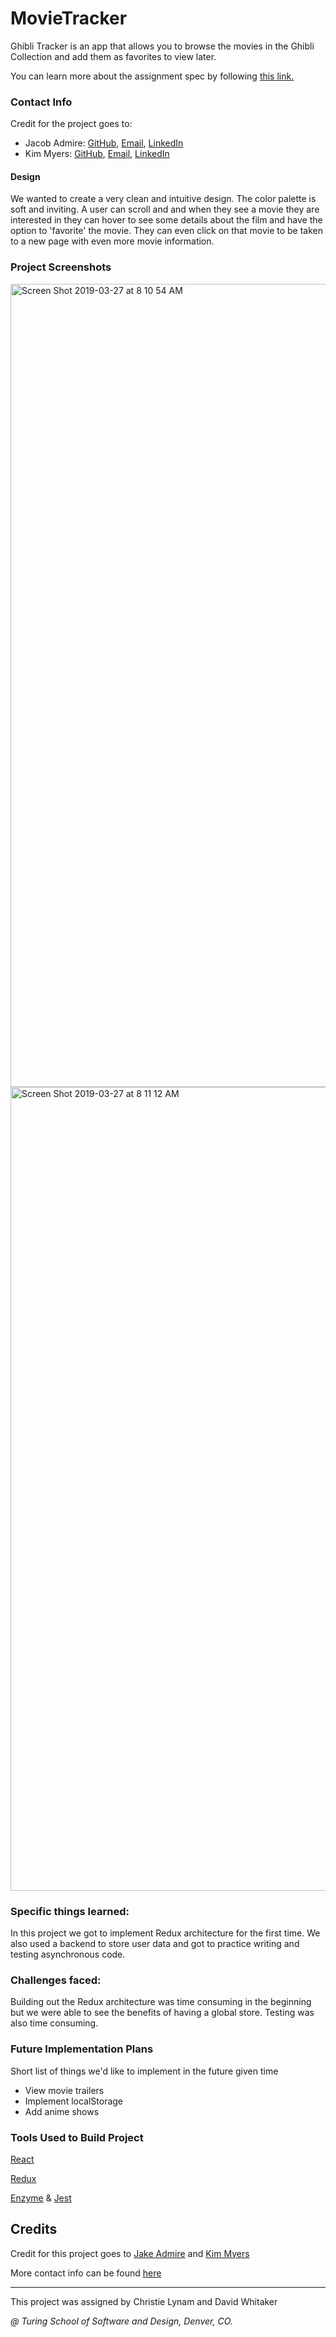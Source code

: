 # MovieTracker
Ghibli Tracker is an app that allows you to browse the movies in the Ghibli Collection and add them as favorites to view later.

You can learn more about the assignment spec by following [this link.](https://github.com/turingschool-examples/movie-tracker)

### Contact Info
Credit for the project goes to:
- Jacob Admire: [GitHub](https://github.com/JakeAdmire), 
                [Email](mailto:JakeAdmire1@gmail.com),
                [LinkedIn](https://www.linkedin.com/in/jakeadmire)
- Kim Myers: [GitHub](https://github.com/kimmichurri), 
             [Email](mailto:kimberly.achkio@gmail.com),
             [LinkedIn](https://www.linkedin.com/in/kimberly-achkio-myers-85107a2b/)

#### Design
We wanted to create a very clean and intuitive design. The color palette is soft and inviting. A user can scroll and and when they see a movie they are interested in they can hover to see some details about the film and have the option to 'favorite' the movie. They can even click on that movie to be taken to a new page with even more movie information.
               
### Project Screenshots

<img width="1285" alt="Screen Shot 2019-03-27 at 8 10 54 AM" src="https://user-images.githubusercontent.com/43019784/55082799-f2fc8600-5067-11e9-8817-996074d992ea.png">

<img width="1286" alt="Screen Shot 2019-03-27 at 8 11 12 AM" src="https://user-images.githubusercontent.com/43019784/55082779-ec6e0e80-5067-11e9-9062-972fd64503e6.png">

### Specific things learned:
In this project we got to implement Redux architecture for the first time. We also used a backend to store user data and got to practice writing and testing asynchronous code.

### Challenges faced:
Building out the Redux architecture was time consuming in the beginning but we were able to see the benefits of having a global store. Testing was also time consuming.

### Future Implementation Plans
Short list of things we'd like to implement in the future given time
- View movie trailers
- Implement localStorage
- Add anime shows

### Tools Used to Build Project
[React](https://reactjs.org/)

[Redux](https://redux.js.org/)

[Enzyme](https://airbnb.io/enzyme/) & [Jest](https://airbnb.io/enzyme/docs/guides/jest.html)

## Credits
Credit for this project goes to [Jake Admire](https://github.com/JakeAdmire) and [Kim Myers](https://github.com/kimmichurri)

More contact info can be found [here](https://github.com/JakeAdmire/MovieTracker#contact-info)

---
This project was assigned by Christie Lynam and David Whitaker 

*@ Turing School of Software and Design, Denver, CO.*
